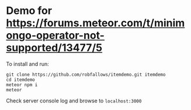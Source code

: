 # Demo for https://forums.meteor.com/t/minimongo-operator-not-supported/13477/5

To install and run:

    git clone https://github.com/robfallows/itemdemo.git itemdemo
    cd itemdemo
    meteor npm i
    meteor

Check server console log and browse to `localhost:3000`
